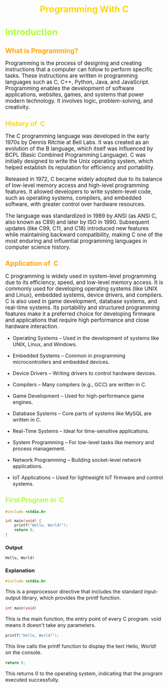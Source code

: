 <h1 align="center" style="color:gold">Programming With C </h1>

<h1 style="color:greenyellow">Introduction</h1>

<h2 style="color:orange">What is Programming?</h2>

<p style="font-size:17px">
Programming is the process of designing and creating instructions that a computer can follow to perform specific tasks. These instructions are written in programming languages such as C, C++, Python, Java, and JavaScript. Programming enables the development of software applications, websites, games, and systems that power modern technology. It involves logic, problem-solving, and creativity.
</p>

<h2 style="color:gold">History of &nbsp;C</h2>

<p style="font-size:17px">
The C programming language was developed in the early 1970s by Dennis Ritchie at Bell Labs. It was created as an evolution of the B language, which itself was influenced by BCPL (Basic Combined Programming Language). C was initially designed to write the Unix operating system, which helped establish its reputation for efficiency and portability.
</p>

<p style="font-size:17px">
Released in 1972, C became widely adopted due to its balance of low-level memory access and high-level programming features. It allowed developers to write system-level code, such as operating systems, compilers, and embedded software, with greater control over hardware resources.
</p>

<p style="font-size:17px">
The language was standardized in 1989 by ANSI (as ANSI C, also known as C89) and later by ISO in 1990. Subsequent updates (like C99, C11, and C18) introduced new features while maintaining backward compatibility, making C one of the most enduring and influential programming languages in computer science history.
</p>


<h2 style="color:orange">Application of &nbsp;C </h2>

<p style="font-size:17px">
C programming is widely used in system-level programming due to its efficiency, speed, and low-level memory access. It is commonly used for developing operating systems (like UNIX and Linux), embedded systems, device drivers, and compilers. C is also used in game development, database systems, and real-time systems. Its portability and structured programming features make it a preferred choice for developing firmware and applications that require high performance and close hardware interaction.
</p>

- <p style="font-size:16px">Operating Systems – Used in the development of systems like UNIX, Linux, and Windows.</p>

- <p style="font-size:16px">Embedded Systems – Common in programming microcontrollers and embedded devices.</p>

- <p style="font-size:16px">Device Drivers – Writing drivers to control hardware devices.</p>

- <p style="font-size:16px">Compilers – Many compilers (e.g., GCC) are written in C.</p>

- <p style="font-size:16px">Game Development – Used for high-performance game engines.</p>

- <p style="font-size:16px">Database Systems – Core parts of systems like MySQL are written in C.</p>

- <p style="font-size:16px">Real-Time Systems – Ideal for time-sensitive applications.</p>

- <p style="font-size:16px">System Programming – For low-level tasks like memory and process management.</p>

- <p style="font-size:16px">Network Programming – Building socket-level network applications.</p>

- <p style="font-size:16px">IoT Applications – Used for lightweight IoT firmware and control systems.</p>



<h2 style="color:greenyellow">First Program in &nbsp;C</h2>

```C
#include <stdio.h>

int main(void) {
    printf("Hello, World!");
    return 0;
}
```
### Output

```
Hello, World!
```

### Explanation

```C
#include <stdio.h>
```
<p style="font-size:16px">This is a preprocessor directive that includes the standard input-output library, which provides the printf function.
</p>

```C
int main(void)
```
<p style="font-size:16px">This is the main function, the entry point of every C program. void means it doesn't take any parameters.</p>

```C
printf("Hello, World!");
```
<p style="font-size:16px">This line calls the printf function to display the text Hello, World! on the console.</p>

```C
return 0;
```
<p style="font-size:16px">This returns 0 to the operating system, indicating that the program executed successfully.</p>

